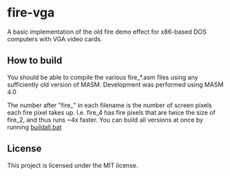 # fire-vga
A basic implementation of the old fire demo effect for x86-based DOS computers with VGA video cards.

## How to build
You should be able to compile the various fire_*.asm files using any sufficiently old version of MASM.
Development was performed using MASM 4.0

The number after "fire_" in each filename is the number of screen pixels each fire pixel takes up.
I.e. fire_4 has fire pixels that are twice the size of fire_2, and thus runs ~4x faster.
You can build all versions at once by running [buildall.bat](buildall.bat)

## License
This project is licensed under the MIT license.
